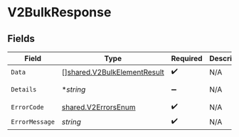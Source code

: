 # V2BulkResponse


## Fields

| Field                                                                                        | Type                                                                                         | Required                                                                                     | Description                                                                                  | Example                                                                                      |
| -------------------------------------------------------------------------------------------- | -------------------------------------------------------------------------------------------- | -------------------------------------------------------------------------------------------- | -------------------------------------------------------------------------------------------- | -------------------------------------------------------------------------------------------- |
| `Data`                                                                                       | [][shared.V2BulkElementResult](../../../pkg/models/shared/v2bulkelementresult.md)            | :heavy_check_mark:                                                                           | N/A                                                                                          |                                                                                              |
| `Details`                                                                                    | **string*                                                                                    | :heavy_minus_sign:                                                                           | N/A                                                                                          | https://play.numscript.org/?payload=eyJlcnJvciI6ImFjY291bnQgaGFkIGluc3VmZmljaWVudCBmdW5kcyJ9 |
| `ErrorCode`                                                                                  | [shared.V2ErrorsEnum](../../../pkg/models/shared/v2errorsenum.md)                            | :heavy_check_mark:                                                                           | N/A                                                                                          | VALIDATION                                                                                   |
| `ErrorMessage`                                                                               | *string*                                                                                     | :heavy_check_mark:                                                                           | N/A                                                                                          | [VALIDATION] invalid 'cursor' query param                                                    |